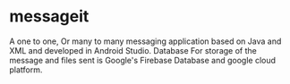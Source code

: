 # messageit

A one to one, Or many to many messaging application based on Java and XML and developed in Android Studio. Database For storage of the message and files sent is Google's Firebase Database and google cloud platform.
